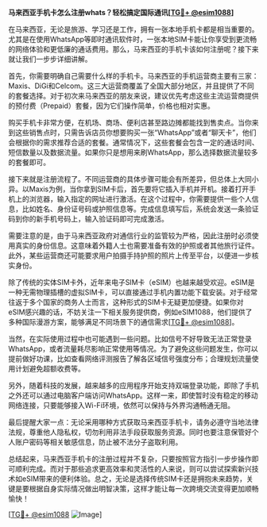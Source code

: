 **马来西亚手机卡怎么注册whats？轻松搞定国际通讯[[TG💪+ @esim1088](https://t.me/s/esim1088)]**

在马来西亚，无论是旅游、学习还是工作，拥有一张本地手机卡都是相当重要的。尤其是在使用WhatsApp等即时通讯软件时，一张本地SIM卡能让你享受到更流畅的网络体验和更低廉的通话费用。那么，马来西亚的手机卡该如何注册呢？接下来就让我们一步步详细讲解。

首先，你需要明确自己需要什么样的手机卡。马来西亚的手机运营商主要有三家：Maxis、DiGi和Celcom。这三大运营商覆盖了全国大部分地区，并且提供了不同的套餐选择。对于初次来马来西亚的朋友来说，建议优先考虑这些主流运营商提供的预付费（Prepaid）套餐，因为它们操作简单，价格也相对实惠。

购买手机卡非常方便，在机场、商场、便利店甚至路边摊都能找到售卖点。当你来到这些销售点时，只需告诉店员你想要购买一张“WhatsApp”或者“聊天卡”，他们会根据你的需求推荐合适的套餐。通常情况下，这些套餐会包含一定的通话时间、短信数量以及数据流量。如果你只是想用来刷WhatsApp，那么选择数据流量较多的套餐即可。

接下来就是注册流程了。不同运营商的具体步骤可能会有所差异，但总体上大同小异。以Maxis为例，当你拿到SIM卡后，首先要将它插入手机并开机。接着打开手机上的浏览器，输入指定的网址进行激活。在这个过程中，你需要提供一些个人信息，比如姓名、身份证号码或护照信息等。完成信息填写后，系统会发送一条验证码到你的新手机号码上，输入验证码即可完成激活。

需要注意的是，由于马来西亚政府对通信行业的监管较为严格，因此注册时必须使用真实的身份信息。这意味着外籍人士也需要准备有效的护照或者其他旅行证件。此外，某些运营商还可能要求用户拍摄手持护照的照片上传至平台，以便进一步核实身份。

除了传统的实体SIM卡外，近年来电子SIM卡（eSIM）也越来越受欢迎。eSIM是一种无需物理插槽的虚拟SIM卡，可以直接通过手机内置功能下载安装。对于经常往返于多个国家的商务人士而言，这种形式的SIM卡无疑更加便捷。如果你对eSIM感兴趣的话，不妨关注一下相关服务提供商，例如eSIM1088，他们提供了多种国际漫游方案，能够满足不同场景下的通信需求[[TG💪+ @esim1088](https://t.me/s/esim1088)]。

当然，在实际使用过程中也可能遇到一些问题。比如信号不好导致无法正常登录WhatsApp，或者流量耗尽影响正常使用等情况。为了避免这些问题发生，你可以提前做好功课，比如查看网络评测报告了解各区域信号强度分布；合理规划流量使用计划避免超额收费等。

另外，随着科技的发展，越来越多的应用程序开始支持双端登录功能，即除了手机之外还可以通过电脑客户端访问WhatsApp。这样一来，即使暂时没有稳定的移动网络连接，只要能够接入Wi-Fi环境，依然可以保持与外界沟通畅通无阻。

最后提醒大家一点：无论采用哪种方式获取马来西亚手机卡，请务必遵守当地法律法规，尊重他人隐私权，切勿利用非法手段获取服务资源。同时也要注意保管好个人账户密码等相关敏感信息，防止被不法分子盗取利用。

总结起来，马来西亚手机卡的注册过程并不复杂，只要按照官方指引一步步操作即可顺利完成。而对于那些追求更高效率和灵活性的人来说，则可以尝试探索新兴技术如eSIM带来的便利体验。总之，无论是选择传统SIM卡还是拥抱未来趋势，关键是要根据自身实际情况做出明智决策，这样才能让每一次跨境交流变得更加顺畅愉快！

[[TG💪+ @esim1088](https://t.me/s/esim1088) ![Image](https://i.postimg.cc/4NQfJmqS/Snipaste-2025-05-13-00-14-12.png)]